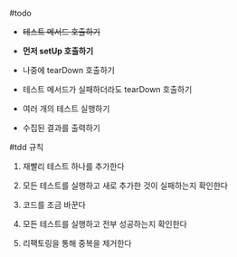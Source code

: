 #todo

* ~~테스트 메서드 호출하기~~

* **먼저 setUp 호출하기**

* 나중에 tearDown 호출하기

* 테스트 메서드가 실패하더라도 tearDown 호출하기

* 여러 개의 테스트 실행하기

* 수집된 결과를 출력하기

#tdd 규칙

1. 재빨리 테스트 하나를 추가한다

2. 모든 테스트를 실행하고 새로 추가한 것이 실패하는지 확인한다

3. 코드를 조금 바꾼다

4. 모든 테스트를 실행하고 전부 성공하는지 확인한다

5. 리팩토링을 통해 중복을 제거한다
